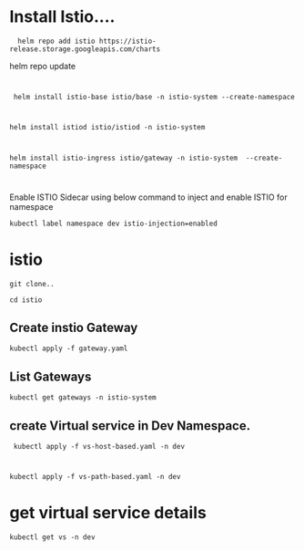 
# Install Istio....

      helm repo add istio https://istio-release.storage.googleapis.com/charts

helm repo update
#
     helm install istio-base istio/base -n istio-system --create-namespace

#
    helm install istiod istio/istiod -n istio-system 
#
    helm install istio-ingress istio/gateway -n istio-system  --create-namespace



#
Enable ISTIO Sidecar using below command to inject and enable ISTIO for namespace

    kubectl label namespace dev istio-injection=enabled

# istio

    git clone..

    cd istio


## Create instio Gateway
    kubectl apply -f gateway.yaml


## List Gateways

    kubectl get gateways -n istio-system


 ## create Virtual service in Dev Namespace.

     kubectl apply -f vs-host-based.yaml -n dev
 #
    kubectl apply -f vs-path-based.yaml -n dev

 # get virtual service details
    kubectl get vs -n dev

 
